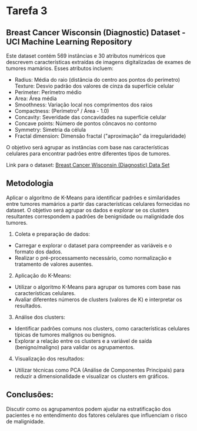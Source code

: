 # Tarefa 3

## Breast Cancer Wisconsin (Diagnostic) Dataset - UCI Machine Learning Repository

Este dataset contém 569 instâncias e 30 atributos numéricos que descrevem características extraídas de imagens digitalizadas de exames de tumores mamários. Esses atributos incluem:

- Radius: Média do raio (distância do centro aos pontos do perímetro)
Texture: Desvio padrão dos valores de cinza da superfície celular
- Perimeter: Perímetro médio
- Area: Área média
- Smoothness: Variação local nos comprimentos dos raios
- Compactness: (Perímetro² / Área - 1.0)
- Concavity: Severidade das concavidades na superfície celular
- Concave points: Número de pontos côncavos no contorno
- Symmetry: Simetria da célula
- Fractal dimension: Dimensão fractal ("aproximação" da irregularidade)

O objetivo será agrupar as instâncias com base nas características celulares para encontrar padrões entre diferentes tipos de tumores.

Link para o dataset:
[Breast Cancer Wisconsin (Diagnostic) Data Set](https://archive.ics.uci.edu/ml/datasets/Breast+Cancer+Wisconsin+%28Diagnostic%29)

## Metodologia

Aplicar o algoritmo de K-Means para identificar padrões e similaridades entre tumores mamários a partir das características celulares fornecidas no dataset. O objetivo será agrupar os dados e explorar se os clusters resultantes correspondem a padrões de benignidade ou malignidade dos tumores.

1. Coleta e preparação de dados:
  - Carregar e explorar o dataset para compreender as variáveis e o formato dos dados.
  - Realizar o pré-processamento necessário, como normalização e tratamento de valores ausentes.

2. Aplicação do K-Means:
  - Utilizar o algoritmo K-Means para agrupar os tumores com base nas características celulares.
  - Avaliar diferentes números de clusters (valores de K) e interpretar os resultados.

3. Análise dos clusters:
  - Identificar padrões comuns nos clusters, como características celulares típicas de tumores malignos ou benignos.
  - Explorar a relação entre os clusters e a variável de saída (benigno/maligno) para validar os agrupamentos.

4. Visualização dos resultados:
  - Utilizar técnicas como PCA (Análise de Componentes Principais) para reduzir a dimensionalidade e visualizar os clusters em gráficos.

## Conclusões:

Discutir como os agrupamentos podem ajudar na estratificação dos pacientes e no entendimento dos fatores celulares que influenciam o risco de malignidade.